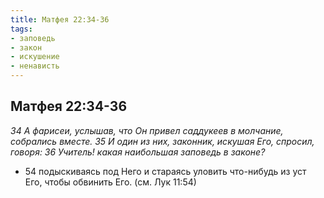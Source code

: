 ```yaml
---
title: Матфея 22:34-36
tags: 
- заповедь
- закон
- искушение
- ненависть
---
```


## Матфея 22:34-36

*34 А фарисеи, услышав, что Он привел саддукеев в молчание, собрались вместе. 35 И один из них, законник, искушая Его, спросил, говоря: 36 Учитель! какая наибольшая заповедь в законе?*

- 54 подыскиваясь под Него и стараясь уловить что-нибудь из уст Его, чтобы обвинить Его. (см. Лук 11:54)